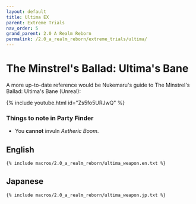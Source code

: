 ```yaml
---
layout: default
title: Ultima EX
parent: Extreme Trials
nav_order: 5
grand_parent: 2.0 A Realm Reborn
permalink: /2.0_a_realm_reborn/extreme_trials/ultima/
---
```


# The Minstrel's Ballad: Ultima's Bane

A more up-to-date reference would be Nukemaru's guide to The Minstrel's Ballad:
Ultima's Bane (Unreal):

{% include youtube.html id="Zs5fo5URJwQ" %}

### Things to note in Party Finder

- You **cannot** invuln *Aetheric Boom*.

## English
```
{% include macros/2.0_a_realm_reborn/ultima_weapon.en.txt %}
```

## Japanese
```
{% include macros/2.0_a_realm_reborn/ultima_weapon.jp.txt %}
```

<script data-goatcounter="https://tuufless.goatcounter.com/count"
        async src="//gc.zgo.at/count.js"></script>
